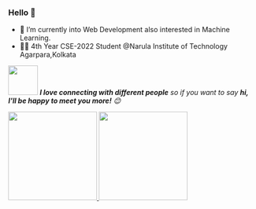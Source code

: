 ### Hello 👋
- 🌱 I’m currently into Web Development also interested in Machine Learning.
- 💁🏻 4th Year CSE-2022 Student @Narula Institute of Technology Agarpara,Kolkata
<!--
**biswarup14/biswarup14** is a ✨ _special_ ✨ repository because its `README.md` (this file) appears on your GitHub profile.

Here are some ideas to get you started:

- 🔭 I’m currently working on ...
- 🌱 I’m currently learning ...
- 👯 I’m looking to collaborate on ...
- 🤔 I’m looking for help with ...
- 💬 Ask me about ...
- 📫 How to reach me: ...
- 😄 Pronouns: ...
- ⚡ Fun fact: ...
-->

<a href="https://www.linkedin.com/in/biswarup-bhattacharjee-2a836019a/"><img src="https://media.giphy.com/media/LnQjpWaON8nhr21vNW/giphy.gif" width="60"></a> <em><b>I love connecting with different people</b> so if you want to say <b>hi, I'll be happy to meet you more!</b> 😊</em>

<a href="https://github.com/biswarup14">
  <img height="180em" src="https://github-readme-stats.vercel.app/api?username=biswarup14&hide=contribs,prs&show_icons=true&theme=cobalt" />
  <img height="180em" src="https://github-readme-stats.vercel.app/api/top-langs/?username=biswarup14&layout=compact&show_icons=true&theme=tokyonight" />
</a>

